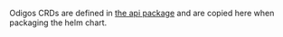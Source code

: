 Odigos CRDs are defined in [the api package](api/config/crd/bases) and are copied here when packaging the helm chart.
